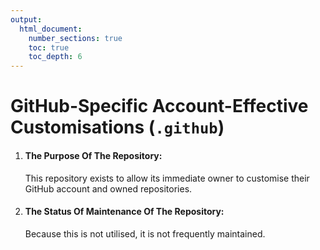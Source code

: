 ```yaml
---
output:
  html_document:
    number_sections: true
    toc: true
    toc_depth: 6
---
```


# GitHub-Specific Account-Effective Customisations (`.github`)

1.	#### The Purpose Of The Repository:

	This repository exists to allow its immediate owner to customise their GitHub account and owned repositories.

1.	#### The Status Of Maintenance Of The Repository:

	Because this is not utilised, it is not frequently maintained.

